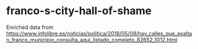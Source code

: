 # franco-s-city-hall-of-shame
Enriched  data from https://www.infolibre.es/noticias/politica/2018/05/09/hay_calles_que_exaltan_franco_municipio_consulta_aqui_listado_completo_82652_1012.html

